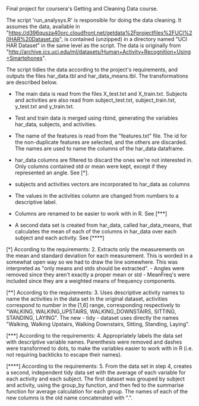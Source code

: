 Final project for coursera's Getting and Cleaning Data course.

The script 'run_analysys.R' is responsible for doing the data cleaning. It assumes the data, available in "https://d396qusza40orc.cloudfront.net/getdata%2Fprojectfiles%2FUCI%20HAR%20Dataset.zip", is contained (unzipped) in a directory named "UCI HAR Dataset" in the same level as the script. The data is originally from "http://archive.ics.uci.edu/ml/datasets/Human+Activity+Recognition+Using+Smartphones".

The script tidies the data according to the project's requirements, and outputs the files har_data.tbl and har_data_means.tbl. The transformations are described below.

- The main data is read from the files X_test.txt and X_train.txt. Subjects and activities are also read from subject_test.txt, subject_train.txt, y_test.txt and y_train.txt.

- Test and train data is merged using rbind, generating the variables har_data, subjects,
and activities.

- The name of the features is read from the "features.txt" file. The id for the non-duplicate features are selected, and the others are discarded. The names are used to name the columns of the har_data dataframe.

- har_data columns are filtered to discard the ones we're not interested in. Only columns contained std or mean were kept, except if they represented an angle. See [*].

- subjects and activities vectors are incorporated to har_data as columns

- The values in the activities column are changed from numbers to a descriptive label.

- Columns are renamed to be easier to work with in R. See [***]

- A second data set is created from har_data, called har_data_means, that calculates the mean of each of the columns in har_data over each subject and each activity. See [****]


[*] According to the requirements:
2. Extracts only the measurements on the mean and standard deviation for each measurement.
	This is worded in a somewhat open way so we had to draw the line somewhere. This was interpreted as "only means and stds should be extracted".
	- Angles were removed since they aren't exactly a proper mean or std
	- MeanFreq's were included since they are a weighted means of frequency components.

[**] According to the requirements:
3. Uses descriptive activity names to name the activities in the data set
	In the original dataset, activities correspond to number in the [1,6] range, corresponding respectively to "WALKING, WALKING_UPSTAIRS, WALKING_DOWNSTAIRS, SITTING, STANDING, LAYING". The new - tidy - dataset uses directly the names "Walking, Walking Upstairs, Walking Downstairs, Sitting, Standing, Laying".

[***] According to the requirements:
4. Appropriately labels the data set with descriptive variable names.
	Parenthesis were removed and dashes were transformed to dots, to make the variables easier to work with in R (i.e. not requiring backticks to escape their names).

[****] According to the requirements:
5. From the data set in step 4, creates a second, independent tidy data set with the average of each variable for each activity and each subject.
	The first dataset was grouped by subject and activity, using the group_by function, and then fed to the summarise function for average calculation for each group. The names of each of the new columns is the old name concatenated with ".".